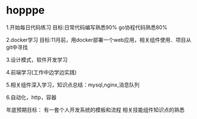 # hopppe


1.开始每日代码练习
    目标:日常代码编写熟悉90% go协程代码熟悉80%

2.docker学习
    目标:11月前，用docker部署一个web应用，相关组件使用．项目从git中寻找

3.设计模式，软件开发学习

4.前端学习(工作中边学边实践)

5.相关组件深入学习，知识点总结：mysql,nginx,消息队列

6.自动化，http，容器

年底预期目标：
    有一套个人开发系统的模板和流程
    相关技能组件知识点的熟悉
